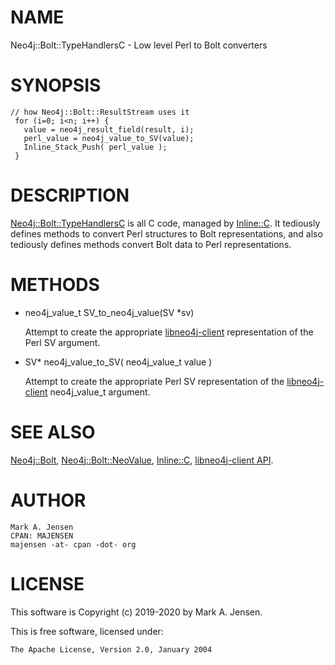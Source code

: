 # NAME

Neo4j::Bolt::TypeHandlersC - Low level Perl to Bolt converters

# SYNOPSIS

    // how Neo4j::Bolt::ResultStream uses it
     for (i=0; i<n; i++) {
       value = neo4j_result_field(result, i);
       perl_value = neo4j_value_to_SV(value);
       Inline_Stack_Push( perl_value );
     }

# DESCRIPTION

[Neo4j::Bolt::TypeHandlersC](/lib/Neo4j/Bolt/TypeHandlersC.md) is all C code, managed by [Inline::C](https://metacpan.org/pod/Inline::C). 
It tediously defines methods to convert Perl structures to Bolt
representations, and also tediously defines methods convert Bolt
data to Perl representations.

# METHODS

- neo4j\_value\_t SV\_to\_neo4j\_value(SV \*sv)

    Attempt to create the appropriate
    [libneo4j-client](https://github.com/cleishm/libneo4j-client)
    representation of the Perl SV argument.

- SV\* neo4j\_value\_to\_SV( neo4j\_value\_t value )

    Attempt to create the appropriate Perl SV representation of the 
    [libneo4j-client](https://github.com/cleishm/libneo4j-client) 
    neo4j\_value\_t argument.

# SEE ALSO

[Neo4j::Bolt](/lib/Neo4j/Bolt.md), [Neo4j::Bolt::NeoValue](/lib/Neo4j/Bolt/NeoValue.md), [Inline::C](https://metacpan.org/pod/Inline::C), 
[libneo4j-client API](http://neo4j-client.net/doc/latest/neo4j-client_8h.html).

# AUTHOR

    Mark A. Jensen
    CPAN: MAJENSEN
    majensen -at- cpan -dot- org

# LICENSE

This software is Copyright (c) 2019-2020 by Mark A. Jensen.

This is free software, licensed under:

    The Apache License, Version 2.0, January 2004
